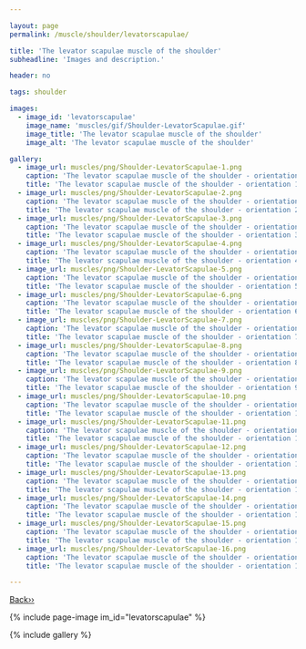 ```yaml
---

layout: page
permalink: /muscle/shoulder/levatorscapulae/

title: 'The levator scapulae muscle of the shoulder'
subheadline: 'Images and description.'

header: no

tags: shoulder

images:
  - image_id: 'levatorscapulae'
    image_name: 'muscles/gif/Shoulder-LevatorScapulae.gif'
    image_title: 'The levator scapulae muscle of the shoulder'
    image_alt: 'The levator scapulae muscle of the shoulder' 

gallery:
  - image_url: muscles/png/Shoulder-LevatorScapulae-1.png
    caption: 'The levator scapulae muscle of the shoulder - orientation 1'
    title: 'The levator scapulae muscle of the shoulder - orientation 1'
  - image_url: muscles/png/Shoulder-LevatorScapulae-2.png
    caption: 'The levator scapulae muscle of the shoulder - orientation 2'
    title: 'The levator scapulae muscle of the shoulder - orientation 2'
  - image_url: muscles/png/Shoulder-LevatorScapulae-3.png
    caption: 'The levator scapulae muscle of the shoulder - orientation 3'
    title: 'The levator scapulae muscle of the shoulder - orientation 3'
  - image_url: muscles/png/Shoulder-LevatorScapulae-4.png
    caption: 'The levator scapulae muscle of the shoulder - orientation 4'
    title: 'The levator scapulae muscle of the shoulder - orientation 4'
  - image_url: muscles/png/Shoulder-LevatorScapulae-5.png
    caption: 'The levator scapulae muscle of the shoulder - orientation 5'
    title: 'The levator scapulae muscle of the shoulder - orientation 5'
  - image_url: muscles/png/Shoulder-LevatorScapulae-6.png
    caption: 'The levator scapulae muscle of the shoulder - orientation 6'
    title: 'The levator scapulae muscle of the shoulder - orientation 6'
  - image_url: muscles/png/Shoulder-LevatorScapulae-7.png
    caption: 'The levator scapulae muscle of the shoulder - orientation 7'
    title: 'The levator scapulae muscle of the shoulder - orientation 7'
  - image_url: muscles/png/Shoulder-LevatorScapulae-8.png
    caption: 'The levator scapulae muscle of the shoulder - orientation 8'
    title: 'The levator scapulae muscle of the shoulder - orientation 8'
  - image_url: muscles/png/Shoulder-LevatorScapulae-9.png
    caption: 'The levator scapulae muscle of the shoulder - orientation 9'
    title: 'The levator scapulae muscle of the shoulder - orientation 9'
  - image_url: muscles/png/Shoulder-LevatorScapulae-10.png
    caption: 'The levator scapulae muscle of the shoulder - orientation 10'
    title: 'The levator scapulae muscle of the shoulder - orientation 10'
  - image_url: muscles/png/Shoulder-LevatorScapulae-11.png
    caption: 'The levator scapulae muscle of the shoulder - orientation 11'
    title: 'The levator scapulae muscle of the shoulder - orientation 11'
  - image_url: muscles/png/Shoulder-LevatorScapulae-12.png
    caption: 'The levator scapulae muscle of the shoulder - orientation 12'
    title: 'The levator scapulae muscle of the shoulder - orientation 12'
  - image_url: muscles/png/Shoulder-LevatorScapulae-13.png
    caption: 'The levator scapulae muscle of the shoulder - orientation 13'
    title: 'The levator scapulae muscle of the shoulder - orientation 13'
  - image_url: muscles/png/Shoulder-LevatorScapulae-14.png
    caption: 'The levator scapulae muscle of the shoulder - orientation 14'
    title: 'The levator scapulae muscle of the shoulder - orientation 14'
  - image_url: muscles/png/Shoulder-LevatorScapulae-15.png
    caption: 'The levator scapulae muscle of the shoulder - orientation 15'
    title: 'The levator scapulae muscle of the shoulder - orientation 15'
  - image_url: muscles/png/Shoulder-LevatorScapulae-16.png
    caption: 'The levator scapulae muscle of the shoulder - orientation 16'
    title: 'The levator scapulae muscle of the shoulder - orientation 16'

---
```


[Back››](/muscle/shoulder/)

{% include page-image im_id="levatorscapulae" %}

{% include gallery %}

